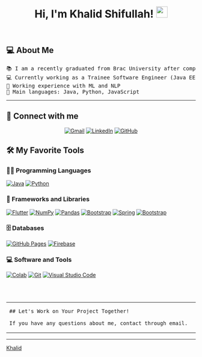 <h1 align="center">
Hi, I'm Khalid Shifullah!
	<a href="https://github.com/Khalid-Shifullah" target="_self">
		<img src="https://media.giphy.com/media/hvRJCLFzcasrR4ia7z/giphy.gif" width="30">
	</a>
</h1>

<br/>
</p>


## 💻 About Me
<pre>
📚 I am a recently graduated from Brac University after completing my BSc. in Computer Science and Engineering
💻 Currently working as a Trainee Software Engineer (Java EE) in BJIT GROUP
📝 Working experience with ML and NLP
🌟 Main languages: Java, Python, JavaScript
</pre>
<hr>

## 🤝 Connect with me
<p align="center">
	<a href="mailto:khalid.shifullah@bjitacademy.com"><img img src="https://img.shields.io/badge/gmail-%23EA4335.svg?style=plastic&logo=gmail&logoColor=white" alt="Gmail"/></a>
	<a href="https://www.linkedin.com/"><img src="https://img.shields.io/badge/linkedin-%230A66C2.svg?style=plastic&logo=linkedin&logoColor=white" alt="LinkedIn"/></a>
	<a href="https://github.com/Khalid-Shifullah"><img src="https://img.shields.io/badge/github-%23181717.svg?style=plastic&logo=github&logoColor=white" alt="GitHub"/></a>
</p>

## 🛠️ My Favorite Tools

### 👨‍💻 Programming Languages

<p>
    <a href="https://github.com/Khalid-Shifullah"><img alt="Java" src="https://img.shields.io/badge/JavaScript%20-%23F7DF1E.svg?logo=javascript&logoColor=black"></a>
    <a href="https://github.com/Khalid-Shifullah"><img alt="Python" src="https://img.shields.io/badge/Python%20-%2314354C.svg?logo=python&logoColor=white"></a>

### 🧰 Frameworks and Libraries

<p>
    <a href="https://github.com/Khalid-Shifullah"><img alt="Flutter" src="https://img.shields.io/badge/Flutter%20-%23D00000.svg?logo=flutter&logoColor=white"></a>
    <a href="https://github.com/Khalid-Shifullah"><img alt="NumPy" src="https://img.shields.io/badge/Numpy%20-%23013243.svg?logo=numpy&logoColor=white"></a>
    <a href="https://github.com/Khalid-Shifullah"><img alt="Pandas" src="https://img.shields.io/badge/Pandas%20-%23150458.svg?logo=pandas&logoColor=white"></a>
    <a href="https://github.com/Khalid-Shifullah"><img alt="Bootstrap" src="https://img.shields.io/badge/Boostrap%20-%23FF6F00.svg?logo=bootstrap&logoColor=white"></a>
    <a href="https://github.com/Khalid-Shifullah"><img alt="Spring" src="https://img.shields.io/badge/Spring%20Boot%20-%2334A853.svg?logo=Springboot&logoColor=white"></a>
    <a href="https://github.com/Khalid-Shifullah"><img alt="Bootstrap" src="https://img.shields.io/badge/Bootstrap%20-%23150458.svg?logo=Bootstrap&logoColor=white"></a>
</p>

### 🗄️ Databases

<p>
    <a href="https://github.com/Khalid-Shifullah"><img alt="GitHub Pages" src="https://img.shields.io/badge/GitHub%20Pages-%23327FC7.svg?logo=github&logoColor=white"></a>
    <a href="https://github.com/Khalid-Shifullah"><img alt="Firebase" src ="https://img.shields.io/badge/Firebase-%23FF6F00.svg?logo=firebase&logoColor=white"></a>
</p>

### 💻 Software and Tools

<p>
    <a href="https://github.com/Khalid-Shifullah"><img alt="Colab" src="https://img.shields.io/badge/Colab-00b56a.svg?logo=google-colab&logoColor=white"></a>
    <a href="https://github.com/Khalid-Shifullahn"><img alt="Git" src="https://img.shields.io/badge/Git%20-%23F05033.svg?logo=git&logoColor=white"></a>
    <overflow&logoColor=white"></a>
    <a href="https://github.com/Khalid-Shifullah"><img alt="Visual Studio Code" src="https://img.shields.io/badge/Visual%20Studio%20Code-0078d7.svg?logo=visual-studio-code&logoColor=white"></a>
</p>
</br>
<br/>

<table style="border: none">
  <tr>
  <td width="20%" valign="top">

    ## Let's Work on Your Project Together!

    If you have any questions about me, contact through email.
  </td>
  </tr>
</table>

------

[Khalid](https://github.com/Khalid-Shifullah)
